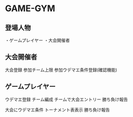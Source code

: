 # GAME-GYM
## 登場人物
・ゲームプレイヤー
・大会開催者

## 大会開催者
大会登録
参加チーム上限
参加ウデマエ条件登録(確認機能)

## ゲームプレイヤー
ウデマエ登録
チーム編成
チームで大会エントリー
勝ち負け報告

大会にウデマエ条件
トーナメント表表示
勝ち負け報告
